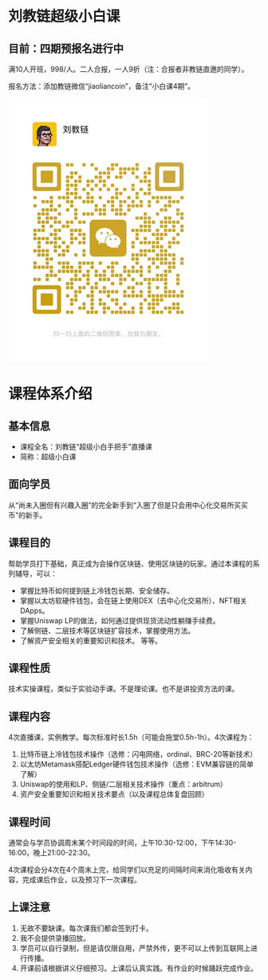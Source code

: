 # 刘教链超级小白课

## 目前：四期预报名进行中

满10人开班，998/人。二人合报，一人9折（注：合报者非教链直邀的同学）。

报名方法：添加教链微信“jiaoliancoin”，备注“小白课4期”。

![](jiaoliancoin_wx.jpg)

# 课程体系介绍

## 基本信息

- 课程全名：刘教链“超级小白手把手”直播课
- 简称：超级小白课

## 面向学员

从“尚未入圈但有兴趣入圈”的完全新手到“入圈了但是只会用中心化交易所买买币”的新手。

## 课程目的

帮助学员打下基础，真正成为会操作区块链、使用区块链的玩家。通过本课程的系列辅导，可以：
- 掌握比特币如何提到链上冷钱包长期、安全储存。
- 掌握以太坊软硬件钱包，会在链上使用DEX（去中心化交易所）、NFT相关DApps。
- 掌握Uniswap LP的做法，如何通过提供现货流动性躺赚手续费。
- 了解侧链、二层技术等区块链扩容技术，掌握使用方法。
- 了解资产安全相关的重要知识和技术。
等等。

## 课程性质

技术实操课程，类似于实验动手课。不是理论课。也不是讲投资方法的课。

## 课程内容

4次直播课，实例教学。每次标准时长1.5h（可能会拖堂0.5h-1h）。4次课程为：

1. 比特币链上冷钱包技术操作（选修：闪电网络，ordinal、BRC-20等新技术）
2. 以太坊Metamask搭配Ledger硬件钱包技术操作（选修：EVM兼容链的简单了解）
3. Uniswap的使用和LP、侧链/二层相关技术操作（重点：arbitrum）
4. 资产安全重要知识和相关技术要点（以及课程总体复盘回顾）

## 课程时间

通常会与学员协调周末某个时间段的时间，上午10:30-12:00，下午14:30-16:00，晚上21:00-22:30。

4次课程会分4次在4个周末上完，给同学们以充足的间隔时间来消化吸收有关内容，完成课后作业，以及预习下一次课程。

## 上课注意

1. 无故不要缺课。每次课我们都会签到打卡。
2. 我不会提供录播回放。
3. 学员可以自行录制，但是请仅限自用，严禁外传，更不可以上传到互联网上进行传播。
4. 开课前请根据讲义仔细预习。上课后认真实践。有作业的时候踊跃完成作业。
